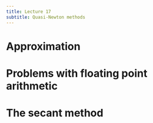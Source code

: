 ```yaml
---
title: Lecture 17
subtitle: Quasi-Newton methods
---
```


# Approximation

# Problems with floating point arithmetic

# The secant method
